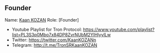 ## Founder

Name: [Kaan KOZAN](https://tronscan.org/#/address/TCmubWCoL7cLA2VDkVn4WGWCT7nqcFavXX)
Role: [Founder]


* Youtube Playlist for Tron Protocol: https://www.youtube.com/playlist?list=PL3S3p0Mbo7x84DP8ZvrNUbM2YlHlyylLw
* Twitter: https://twitter.com/KaanKOZANn
* Telegram: http://t.me/TronSRKaanKOZAN



